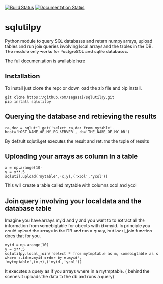 [![Build Status](https://travis-ci.org/segasai/sqlutilpy.svg?branch=master)](https://travis-ci.org/segasai/sqlutilpy)
[![Documentation Status](https://readthedocs.org/projects/sqlutilpy/badge/?version=latest)](http://sqlutilpy.readthedocs.io/en/latest/?badge=latest)


# sqlutilpy
Python module to query SQL databases and return numpy arrays, upload
tables and run join queries involving local arrays and the tables in the DB.
The module only works for PostgreSQL and sqlite databases.

The full documentation is available [here](http://sqlutilpy.readthedocs.io/en/latest/)

## Installation
To install just clone the repo or down load the zip file and pip install. 

```
git clone https://github.com/segasai/sqlutilpy.git
pip install sqlutilpy
```


## Querying the database and retrieving the results
```
ra,dec = sqlutil.get('select ra,dec from mytable', host='HOST_NAME_OF_MY_PG_SERVER', db='THE_NAME_OF_MY_DB')
```

By default sqlutil.get executes the result and returns the tuple of 
results

## Uploading your arrays as column in a table
```
x = np.arange(10)                                                   
y = x**.5                                                           
sqlutil.upload('mytable',(x,y),('xcol','ycol'))    
``` 
This will create a table called mytable with columns xcol and ycol 

## Join query involving your local data and the database table

Imagine you have arrays myid and y and you want to to extract all the 
information from somebigtable for objects with id=myid. In principle
you could upload the arrays in the DB and run a query, but local_join function does that for you.

```
myid = np.arange(10)
y = x**.5
sqlutilpy.local_join('select * from mytmptable as m, somebigtable as s where s.id=m.myid order by m.myid',                                                                           'mytmptable',(x,y),('myid','ycol'))
```
It executes a query as if you arrays where in a mytmptable. ( behind the scenes
it uploads the data to the db and runs a query)

